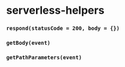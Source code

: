 # serverless-helpers

### `respond(statusCode = 200, body = {})`

### `getBody(event)`

### `getPathParameters(event)`
